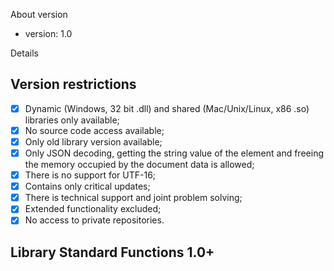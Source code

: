 About version
* version: 1.0

Details

##	Version restrictions

- [x] Dynamic (Windows, 32 bit .dll) and shared (Mac/Unix/Linux, x86 .so) libraries only available;
- [x] No source code access available;
- [x] Only old library version available;
- [x] Only JSON decoding, getting the string value of the element and freeing the memory occupied by the document data is allowed;
- [x] There is no support for UTF-16;
- [x] Contains only critical updates;
- [x] There is technical support and joint problem solving;
- [x] Extended functionality excluded;
- [x] No access to private repositories.

## Library Standard Functions 1.0+